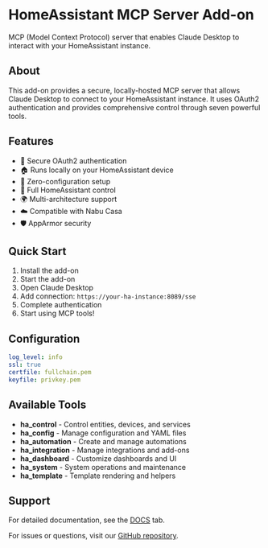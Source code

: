 # HomeAssistant MCP Server Add-on

MCP (Model Context Protocol) server that enables Claude Desktop to interact with your HomeAssistant instance.

## About

This add-on provides a secure, locally-hosted MCP server that allows Claude Desktop to connect to your HomeAssistant instance. It uses OAuth2 authentication and provides comprehensive control through seven powerful tools.

## Features

- 🔐 Secure OAuth2 authentication
- 🏠 Runs locally on your HomeAssistant device  
- 🚀 Zero-configuration setup
- 🔧 Full HomeAssistant control
- 🌍 Multi-architecture support
- ☁️ Compatible with Nabu Casa
- 🛡️ AppArmor security

## Quick Start

1. Install the add-on
2. Start the add-on
3. Open Claude Desktop
4. Add connection: `https://your-ha-instance:8089/sse`
5. Complete authentication
6. Start using MCP tools!

## Configuration

```yaml
log_level: info
ssl: true
certfile: fullchain.pem
keyfile: privkey.pem
```

## Available Tools

- **ha_control** - Control entities, devices, and services
- **ha_config** - Manage configuration and YAML files
- **ha_automation** - Create and manage automations
- **ha_integration** - Manage integrations and add-ons
- **ha_dashboard** - Customize dashboards and UI
- **ha_system** - System operations and maintenance
- **ha_template** - Template rendering and helpers

## Support

For detailed documentation, see the [DOCS](./DOCS.md) tab.

For issues or questions, visit our [GitHub repository](https://github.com/mtebusi/ha-mcp-v2).